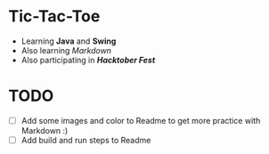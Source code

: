 # Tic-Tac-Toe
* Learning **Java** and **Swing**
* Also learning *Markdown*
* Also participating in ***Hacktober Fest***

# TODO
- [ ] Add some images and color to Readme to get more practice with Markdown :)
- [ ] Add build and run steps to Readme
